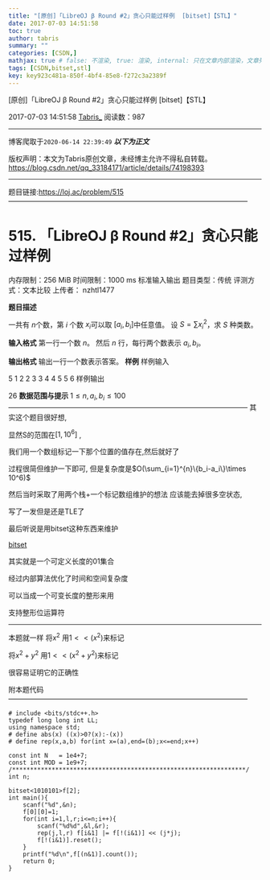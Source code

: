 ```yaml
---
title: "[原创]「LibreOJ β Round #2」贪心只能过样例  [bitset]【STL】"
date: 2017-07-03 14:51:58
toc: true
author: tabris
summary: ""
categories: [CSDN,]
mathjax: true # false: 不渲染, true: 渲染, internal: 只在文章内部渲染，文章列表中不渲染
tags: [CSDN,bitset,stl]
key: key923c481a-850f-4bf4-85e8-f272c3a2389f
---
```


[原创]「LibreOJ β Round #2」贪心只能过样例  [bitset]【STL】

2017-07-03 14:51:58  [Tabris_](https://me.csdn.net/qq_33184171) 阅读数：987

---

博客爬取于`2020-06-14 22:39:49`
***以下为正文***

版权声明：本文为Tabris原创文章，未经博主允许不得私自转载。
https://blog.csdn.net/qq_33184171/article/details/74198393

<!-- more -->

---

题目链接:https://loj.ac/problem/515
——————————————————————————————————
# 515. 「LibreOJ β Round #2」贪心只能过样例
内存限制：256 MiB   时间限制：1000 ms
标准输入输出
题目类型：传统
评测方式：文本比较
上传者： nzhtl1477

**题目描述**

一共有 $n$个数，第 $i$ 个数 $x_i$可以取 $[a_i , b_i]$中任意值。
设 $S = \sum{ {x_i}^2}$，求 $S$ 种类数。

**输入格式**
第一行一个数 $n$。
然后 $n$ 行，每行两个数表示 $a_i,b_i$。

**输出格式**
输出一行一个数表示答案。
**样例**
样例输入

5
1 2
2 3
3 4
4 5
5 6
样例输出

26
**数据范围与提示**
$1 \le n , a_i , b_i \le 100$
——————————————————————————————————
其实这个题目很好想,

显然S的范围在$[1,10^6]$ ,

我们用一个数组标记一下那个位置的值存在,然后就好了

过程很简但维护一下即可,
但是复杂度是$O(\sum_{i=1}^{n}\{b_i-a_i\}\times 10^6)$

然后当时采取了用两个栈+一个标记数组维护的想法 应该能去掉很多空状态,

写了一发但是还是TLE了

最后听说是用bitset这种东西来维护

[bitset](https://www.baidu.com/s?ie=utf-8&f=8&rsv_bp=0&rsv_idx=1&tn=baidu&wd=bitset%20acm&rsv_pq=92c90389000018a8&rsv_t=21019kdauCV9IXGf8qVoMGFqyLhYQWWoVAmLvxLGd%2B%2Bg%2FgHBVM9%2BjEkWr6g&rqlang=cn&rsv_enter=1&rsv_sug3=10&rsv_sug1=9&rsv_sug7=100&rsv_sug2=0&inputT=2050&rsv_sug4=2050&rsv_sug=1)

其实就是一个可定义长度的01集合

经过内部算法优化了时间和空间复杂度

可以当成一个可变长度的整形来用

支持整形位运算符

---

本题就一样
将$x^2$ 用$1<<(x^2)$来标记

将$x^2+y^2$ 用$1<<(x^2+y^2)$来标记

很容易证明它的正确性

附本题代码
——————————————————————————————————
```
# include <bits/stdc++.h>
typedef long long int LL;
using namespace std;
# define abs(x) ((x)>0?(x):-(x))
# define rep(x,a,b) for(int x=(a),end=(b);x<=end;x++)

const int N   = 1e4+7;
const int MOD = 1e9+7;
/*****************************************************************/
int n;

bitset<1010101>f[2];
int main(){
    scanf("%d",&n);
    f[0][0]=1;
    for(int i=1,l,r;i<=n;i++){
        scanf("%d%d",&l,&r);
        rep(j,l,r) f[i&1] |= f[!(i&1)] << (j*j);
        f[!(i&1)].reset();
    }
    printf("%d\n",f[(n&1)].count());
    return 0;
}
```

